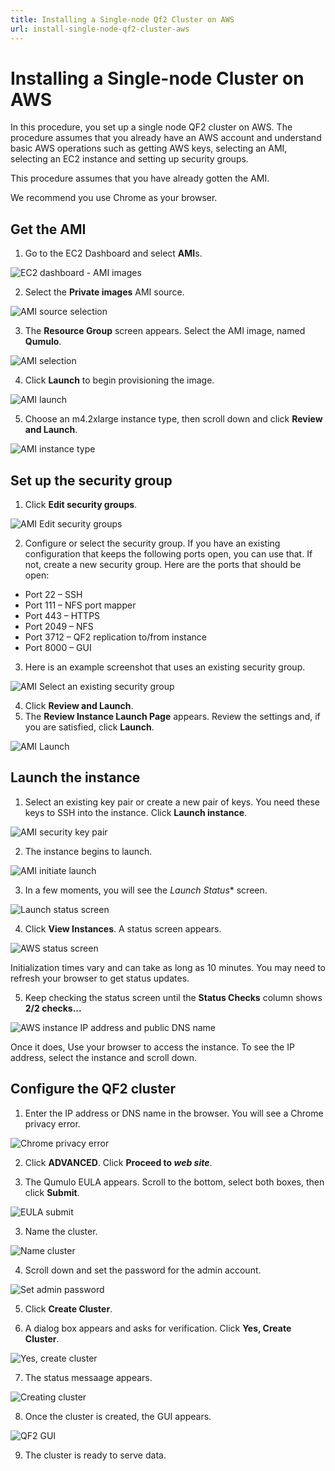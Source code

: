 ```yaml
---
title: Installing a Single-node Qf2 Cluster on AWS
url: install-single-node-qf2-cluster-aws
---
```

# Installing a Single-node Cluster on AWS

In this procedure, you set up a single node QF2 cluster on AWS. The procedure assumes that you already have an AWS account and understand basic AWS operations such as getting AWS keys, selecting an AMI, selecting an EC2 instance and setting up security groups. 

This procedure assumes that you have already gotten the AMI.

We recommend you use Chrome as your browser.

## Get the AMI

1. Go to the EC2 Dashboard and select **AMI**s.

![EC2 dashboard - AMI images](images/aws-images-ami.png)

2. Select the **Private images** AMI source.

![AMI source selection](images/aws-ami-selection.png)

3. The **Resource Group** screen appears. Select the AMI image, named **Qumulo**.

![AMI selection](images/aws-ami-imagechoose.png)

4. Click **Launch** to begin provisioning the image.

![AMI launch](images/aws-ami-launch-1.png)

5. Choose an m4.2xlarge instance type, then scroll down and click **Review and Launch**. 

![AMI instance type](images/aws-ami-instancetype-launch.png)

## Set up the security group

1. Click **Edit security groups**.

![AMI Edit security groups](images/aws-ami-editsecuritygroups-1.png)

2. Configure or select the security group. If you have an existing configuration that keeps the following ports open, you can use that. If not, create a new security group. Here are the ports that should be open:

* Port 22 &ndash; SSH
* Port 111 &ndash; NFS port mapper
* Port 443 &ndash; HTTPS
* Port 2049 &ndash; NFS
* Port 3712 &ndash; QF2 replication to/from instance
* Port 8000 &ndash; GUI

3. Here is an example screenshot that uses an existing security group. 

![AMI Select an existing security group](images/aws-ami-selectexisting-sec-group-2.png)

4. Click **Review and Launch**.
5. The **Review Instance Launch Page** appears. Review the settings and, if you are satisfied, click **Launch**.

![AMI Launch](images/ami-reviewandlaunch.png)

## Launch the instance

1. Select an existing key pair or create a new pair of keys. You need these keys to SSH into the instance. Click **Launch instance**.

![AMI security key pair](images/ami-launch-seckeypair.png)

2. The instance begins to launch.

![AMI initiate launch](images/ami-initiateinstancelaunch.png)

3. In a few moments, you will see the *Launch Status** screen. 

![Launch status screen](images/aws-launch-status-1.png)

4. Click **View Instances**. A status screen appears.

![AWS status screen](images/aws-instance-status-1.png)

Initialization times vary and can take as long as 10 minutes. You may need to refresh your browser to get status updates.

5. Keep checking the status screen until the **Status Checks** column shows **2/2 checks...**

![AWS instance IP address and public DNS name](images/aws-address.png)

Once it does, Use your browser to access the instance. To see the IP address, select the instance and scroll down. 

## Configure the QF2 cluster

1. Enter the IP address or DNS name in the browser. You will see a Chrome privacy error.

![Chrome privacy error](images/chrome-privacyerror.png)

2. Click **ADVANCED**. Click **Proceed to *web site***.

3. The Qumulo EULA appears. Scroll to the bottom, select both boxes, then click **Submit**.

![EULA submit](images/chrome-eula-submit.png)

3. Name the cluster. 

![Name cluster](images/chrome-createcluster-name.png)

4. Scroll down and set the password for the admin account.

![Set admin password](images/chrome-adminpassword.png)

5. Click **Create Cluster**.

6. A dialog box appears and asks for verification. Click **Yes, Create Cluster**.

![Yes, create cluster](images/chrome-createcluster-verify.png)

7. The status messaage appears.

![Creating cluster](images/chrome-creatingcluster-dialog.png)

8. Once the cluster is created, the GUI appears.

![QF2 GUI](images/chrome-qumulo-gui.png)

9. The cluster is ready to serve data.










